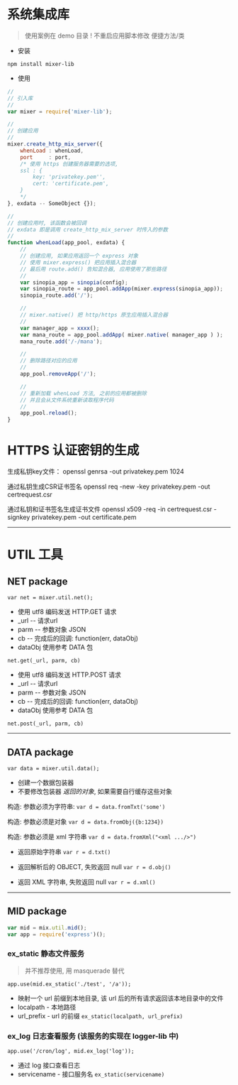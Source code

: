 # 系统集成库
> 使用案例在 demo 目录
> ! 不重启应用脚本修改
> 便捷方法/类


* 安装

`npm install mixer-lib`


* 使用

```js
//
// 引入库
//
var mixer = require('mixer-lib');

//
// 创建应用
//
mixer.create_http_mix_server({ 
    whenLoad : whenLoad, 
    port     : port,
    /* 使用 https 创建服务器需要的选项, 
    ssl : {
        key: 'privatekey.pem'',
        cert: 'certificate.pem',
    }
    */
}, exdata -- SomeObject {});

//
// 创建应用时, 该函数会被回调
// exdata 即是调用 create_http_mix_server 时传入的参数
//
function whenLoad(app_pool, exdata) {
    //
    // 创建应用, 如果应用返回一个 express 对象
    // 使用 mixer.express() 把应用插入混合器
    // 最后用 route.add() 告知混合器, 应用使用了那些路径
    //
    var sinopia_app = sinopia(config);
    var sinopia_route = app_pool.addApp(mixer.express(sinopia_app));
    sinopia_route.add('/');

    //
    // mixer.native() 把 http/https 原生应用插入混合器
    //
    var manager_app = xxxx();
    var mana_route = app_pool.addApp( mixer.native( manager_app ) );
    mana_route.add('/-/mana');

    //
    // 删除路径对应的应用
    //
    app_pool.removeApp('/');

    //
    // 重新加载 whenLoad 方法, 之前的应用都被删除
    // 并且会从文件系统重新读取程序代码
    //
    app_pool.reload();
}

```

# HTTPS 认证密钥的生成

生成私钥key文件：
openssl genrsa -out privatekey.pem 1024

通过私钥生成CSR证书签名
openssl req -new -key privatekey.pem -out certrequest.csr

通过私钥和证书签名生成证书文件
openssl x509 -req -in certrequest.csr -signkey privatekey.pem -out certificate.pem


***
# UTIL 工具

## NET package

`var net = mixer.util.net();`


* 使用 utf8 编码发送 HTTP.GET 请求
* _url -- 请求url
* parm -- 参数对象 JSON
* cb   -- 完成后的回调: function(err, dataObj)
* dataObj 使用参考 DATA 包

`net.get(_url, parm, cb)`


* 使用 utf8 编码发送 HTTP.POST 请求
* _url -- 请求url
* parm -- 参数对象 JSON
* cb   -- 完成后的回调: function(err, dataObj)
* dataObj 使用参考 DATA 包

`net.post(_url, parm, cb)`


***

## DATA package

`var data = mixer.util.data();`


* 创建一个数据包装器
* 不要修改包装器 *返回的对象*, 如果需要自行缓存这些对象

构造: 参数必须为字符串:
`var d = data.fromTxt('some')`

构造: 参数必须是对象
`var d = data.fromObj({b:1234})`
 
构造: 参数必须是 xml 字符串
`var d = data.fromXml("<xml .../>")`


* 返回原始字符串
`var r = d.txt()`

* 返回解析后的 OBJECT, 失败返回 null
`var r = d.obj()`

* 返回 XML 字符串, 失败返回 null
`var r = d.xml()`


***


## MID package

```javascript
var mid = mix.util.mid();
var app = require('express')();
```


### ex_static 静态文件服务 
> 并不推荐使用, 用 masquerade 替代

`app.use(mid.ex_static('./test', '/a'));`

* 映射一个 url 前缀到本地目录, 该 url 后的所有请求返回该本地目录中的文件
* localpath - 本地路径
* url_prefix - url 的前缀
`ex_static(localpath, url_prefix)`


### ex_log 日志查看服务 (该服务的实现在 logger-lib 中)

`app.use('/cron/log', mid.ex_log('log'));`

* 通过 log 接口查看日志
* servicename - 接口服务名
`ex_static(servicename)`
